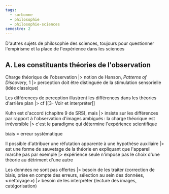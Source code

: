 ```yaml
---
tags:
  - sorbonne
  - philosophie
  - philosophie-sciences
semestre: 2
---
```

D'autres sujets de philosophie des sciences, toujours pour questionner l'empirisme et la place de l'expérience dans les sciences
## A. Les constituants théories de l'observation
Charge théorique de l'observation
|> notion de Hanson, _Patterns of Discovery_, 1
|> perception doit être distinguée de la stimulation sensorielle (idée classique)

Les différences de perception illustrent les différences dans les théories d'arrière plan
|> cf [[3- Voir et interpréter]]

Kuhn est d'accord (chapitre 9 de SRS), mais
|> insiste sur les différences par rapport à l'observation d'images ambiguës : la charge théorique est irréversible
|> c'est le paradigme qui détermine l'expérience scientifique

biais = erreur systématique

Il possible d'attribuer une réfutation apparente à une hypothèse auxiliaire
|> est une forme de sauvetage de la théorie en expliquant que l'appareil marche pas par exemple
|> expérience seule n'impose pas le choix d'une théorie au détriment d'une autre

Les données ne sont pas offertes
|> besoin de les traiter (correction de biais, prise en compte des erreurs, sélection au sein des données, « nettoyage »)
|> besoin de les interpréter (lecture des images, catégorisation)
